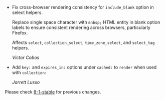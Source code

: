*   Fix cross-browser rendering consistency for `include_blank` option in select helpers.

    Replace single space character with `&nbsp;` HTML entity in blank option labels
    to ensure consistent rendering across browsers, particularly Firefox.

    Affects `select`, `collection_select`, `time_zone_select`, and `select_tag` helpers.

    *Victor Cobos*

*   Add `key:` and `expires_in:` options under `cached:` to `render` when used with `collection:`

    *Jarrett Lusso*

Please check [8-1-stable](https://github.com/rails/rails/blob/8-1-stable/actionview/CHANGELOG.md) for previous changes.